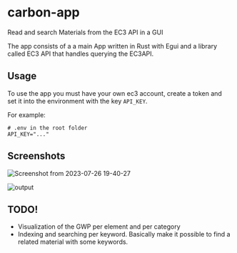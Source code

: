 # carbon-app

Read and search Materials from the EC3 API in a GUI 

The app consists of a a main App written in Rust with Egui and a library called EC3 API that handles querying the EC3API.

## Usage 
To use the app you must have your own ec3 account, create a token and set it into the environment with the key  `API_KEY`.

For example:



```
# .env in the root folder
API_KEY="..."
```

## Screenshots

![Screenshot from 2023-07-26 19-40-27](https://github.com/andrsbtrg/carbon-app/assets/63083862/60e30e08-bb30-4463-ad84-67c0bd5d24c5)

![output](https://github.com/andrsbtrg/carbon-app/assets/63083862/4b18a75f-d9e1-4dbf-a988-bfa1e77dbe27)


## TODO!
- Visualization of the GWP per element and per category
- Indexing and searching per keyword. Basically make it possible to find a related material with some keywords.


